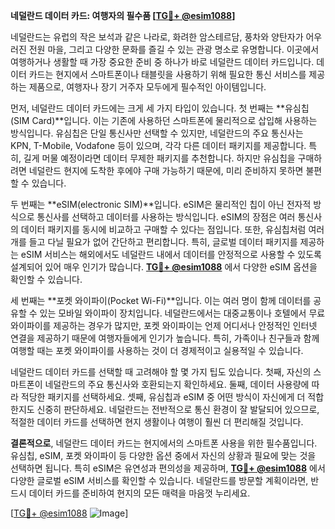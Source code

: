 **네덜란드 데이터 카드: 여행자의 필수품 [[TG💪+ @esim1088](https://t.me/s/esim1088)]**

네덜란드는 유럽의 작은 보석과 같은 나라로, 화려한 암스테르담, 풍차와 양탄자가 어우러진 전원 마을, 그리고 다양한 문화를 즐길 수 있는 관광 명소로 유명합니다. 이곳에서 여행하거나 생활할 때 가장 중요한 준비 중 하나가 바로 네덜란드 데이터 카드입니다. 데이터 카드는 현지에서 스마트폰이나 태블릿을 사용하기 위해 필요한 통신 서비스를 제공하는 제품으로, 여행자나 장기 거주자 모두에게 필수적인 아이템입니다.

먼저, 네덜란드 데이터 카드에는 크게 세 가지 타입이 있습니다. 첫 번째는 **유심칩(SIM Card)**입니다. 이는 기존에 사용하던 스마트폰에 물리적으로 삽입해 사용하는 방식입니다. 유심칩은 단일 통신사만 선택할 수 있지만, 네덜란드의 주요 통신사는 KPN, T-Mobile, Vodafone 등이 있으며, 각각 다른 데이터 패키지를 제공합니다. 특히, 길게 머물 예정이라면 데이터 무제한 패키지를 추천합니다. 하지만 유심칩을 구매하려면 네덜란드 현지에 도착한 후에야 구매 가능하기 때문에, 미리 준비하지 못하면 불편할 수 있습니다.

두 번째는 **eSIM(electronic SIM)**입니다. eSIM은 물리적인 칩이 아닌 전자적 방식으로 통신사를 선택하고 데이터를 사용하는 방식입니다. eSIM의 장점은 여러 통신사의 데이터 패키지를 동시에 비교하고 구매할 수 있다는 점입니다. 또한, 유심칩처럼 여러 개를 들고 다닐 필요가 없어 간단하고 편리합니다. 특히, 글로벌 데이터 패키지를 제공하는 eSIM 서비스는 해외에서도 네덜란드 내에서 데이터를 안정적으로 사용할 수 있도록 설계되어 있어 매우 인기가 많습니다. **[TG💪+ @esim1088](https://t.me/s/esim1088)** 에서 다양한 eSIM 옵션을 확인할 수 있습니다.

세 번째는 **포켓 와이파이(Pocket Wi-Fi)**입니다. 이는 여러 명이 함께 데이터를 공유할 수 있는 모바일 와이파이 장치입니다. 네덜란드에서는 대중교통이나 호텔에서 무료 와이파이를 제공하는 경우가 많지만, 포켓 와이파이는 언제 어디서나 안정적인 인터넷 연결을 제공하기 때문에 여행자들에게 인기가 높습니다. 특히, 가족이나 친구들과 함께 여행할 때는 포켓 와이파이를 사용하는 것이 더 경제적이고 실용적일 수 있습니다.

네덜란드 데이터 카드를 선택할 때 고려해야 할 몇 가지 팁도 있습니다. 첫째, 자신의 스마트폰이 네덜란드의 주요 통신사와 호환되는지 확인하세요. 둘째, 데이터 사용량에 따라 적당한 패키지를 선택하세요. 셋째, 유심칩과 eSIM 중 어떤 방식이 자신에게 더 적합한지도 신중히 판단하세요. 네덜란드는 전반적으로 통신 환경이 잘 발달되어 있으므로, 적절한 데이터 카드를 선택하면 현지 생활이나 여행이 훨씬 더 편리해질 것입니다.

**결론적으로**, 네덜란드 데이터 카드는 현지에서의 스마트폰 사용을 위한 필수품입니다. 유심칩, eSIM, 포켓 와이파이 등 다양한 옵션 중에서 자신의 상황과 필요에 맞는 것을 선택하면 됩니다. 특히 eSIM은 유연성과 편의성을 제공하며, **[TG💪+ @esim1088](https://t.me/s/esim1088)** 에서 다양한 글로벌 eSIM 서비스를 확인할 수 있습니다. 네덜란드를 방문할 계획이라면, 반드시 데이터 카드를 준비하여 현지의 모든 매력을 마음껏 누리세요.

[[TG💪+ @esim1088](https://t.me/s/esim1088) ![Image](https://i.postimg.cc/Y0z9fWf4/image.png)]